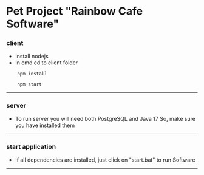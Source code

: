 # Pet Project "Rainbow Cafe Software"


### client
- Install nodejs
- In cmd cd to client folder
``` 
    npm install 
```
``` 
    npm start 
```
____


### server
- To run server you will need both PostgreSQL and Java 17
So, make sure you have installed them
____
### start application
- If all dependencies are installed, just click on "start.bat" to run Software
____
